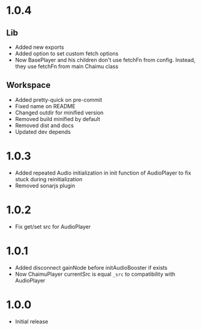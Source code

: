 # 1.0.4

## Lib

- Added new exports
- Added option to set custom fetch options
- Now BasePlayer and his children don't use fetchFn from config. Instead, they use fetchFn from main Chaimu class

## Workspace

- Added pretty-quick on pre-commit
- Fixed name on README
- Changed outdir for minified version
- Removed build minified by default
- Removed dist and docs
- Updated dev depends

# 1.0.3

- Added repeated Audio initialization in init function of AudioPlayer to fix stuck during reinitialization
- Removed sonarjs plugin

# 1.0.2

- Fix get/set src for AudioPlayer

# 1.0.1

- Added disconnect gainNode before initAudioBooster if exists
- Now ChaimuPlayer currentSrc is equal `_src` to compatibility with AudioPlayer

# 1.0.0

- Initial release
